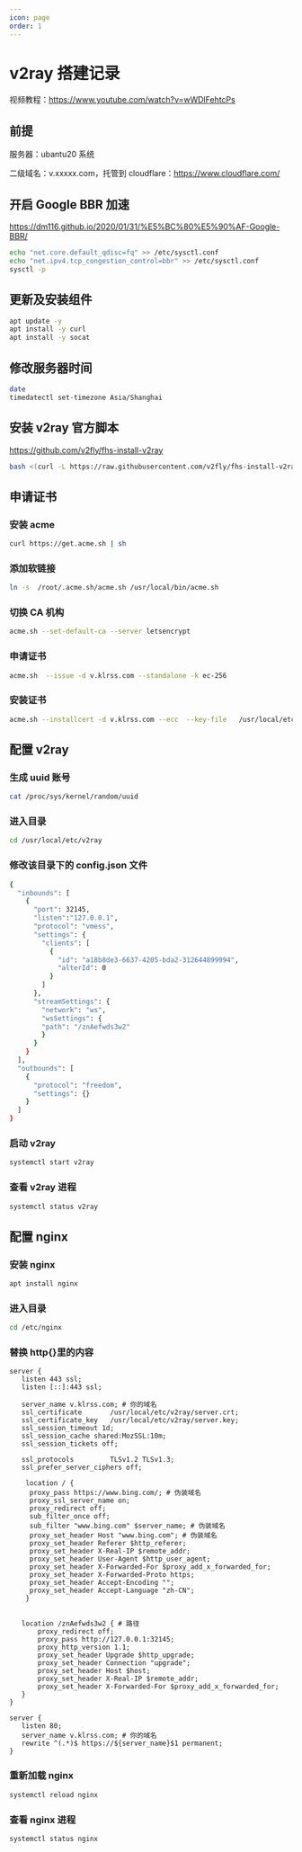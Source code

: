 ```yaml
---
icon: page
order: 1
---
```




# v2ray 搭建记录

视频教程：https://www.youtube.com/watch?v=wWDlFehtcPs

## 前提

服务器：ubantu20 系统

二级域名：v.xxxxx.com，托管到 cloudflare：https://www.cloudflare.com/

## 开启 Google BBR 加速

https://dm116.github.io/2020/01/31/%E5%BC%80%E5%90%AF-Google-BBR/

```sh
echo "net.core.default_qdisc=fq" >> /etc/sysctl.conf
echo "net.ipv4.tcp_congestion_control=bbr" >> /etc/sysctl.conf
sysctl -p
```

## 更新及安装组件

```sh
apt update -y 
apt install -y curl
apt install -y socat
```

## 修改服务器时间

```sh
date
timedatectl set-timezone Asia/Shanghai
```

## 安装 v2ray 官方脚本

https://github.com/v2fly/fhs-install-v2ray

```sh
bash <(curl -L https://raw.githubusercontent.com/v2fly/fhs-install-v2ray/master/install-release.sh)
```

## 申请证书
### 安装 acme

```sh
curl https://get.acme.sh | sh
```

### 添加软链接

```sh
ln -s  /root/.acme.sh/acme.sh /usr/local/bin/acme.sh
```

### 切换 CA 机构
```sh
acme.sh --set-default-ca --server letsencrypt
```

### 申请证书
```sh
acme.sh  --issue -d v.klrss.com --standalone -k ec-256
```

### 安装证书

```sh
acme.sh --installcert -d v.klrss.com --ecc  --key-file   /usr/local/etc/v2ray/server.key   --fullchain-file /usr/local/etc/v2ray/server.crt
```

## 配置 v2ray

### 生成 uuid 账号

```sh
cat /proc/sys/kernel/random/uuid
```

### 进入目录

```sh
cd /usr/local/etc/v2ray
```

### 修改该目录下的 config.json 文件

```sh
{
  "inbounds": [
    {
      "port": 32145,
      "listen":"127.0.0.1",
      "protocol": "vmess", 
      "settings": {
        "clients": [
          {
            "id": "a18b8de3-6637-4205-bda2-312644899994",
            "alterId": 0
          }
        ]
      },
      "streamSettings": {
        "network": "ws",
        "wsSettings": {
        "path": "/znAefwds3w2"
        }
      }
    }
  ],
  "outbounds": [
    {
      "protocol": "freedom",
      "settings": {}
    }
  ]
}
```

### 启动 v2ray

```sh
systemctl start v2ray
```

### 查看 v2ray 进程

```sh
systemctl status v2ray
```



## 配置 nginx

### 安装 nginx

```sh
apt install nginx
```

### 进入目录

```sh
cd /etc/nginx
```

### 替换 http{}里的内容

```{5,16,20,21,32,34,46}sh
server {
   listen 443 ssl;
   listen [::]:443 ssl;

   server_name v.klrss.com; # 你的域名
   ssl_certificate       /usr/local/etc/v2ray/server.crt; 
   ssl_certificate_key   /usr/local/etc/v2ray/server.key;
   ssl_session_timeout 1d;
   ssl_session_cache shared:MozSSL:10m;
   ssl_session_tickets off;

   ssl_protocols         TLSv1.2 TLSv1.3;
   ssl_prefer_server_ciphers off;

    location / {
     proxy_pass https://www.bing.com/; # 伪装域名
     proxy_ssl_server_name on;
     proxy_redirect off;
     sub_filter_once off;
     sub_filter "www.bing.com" $server_name; # 伪装域名
     proxy_set_header Host "www.bing.com"; # 伪装域名
     proxy_set_header Referer $http_referer;
     proxy_set_header X-Real-IP $remote_addr;
     proxy_set_header User-Agent $http_user_agent;
     proxy_set_header X-Forwarded-For $proxy_add_x_forwarded_for;
     proxy_set_header X-Forwarded-Proto https;
     proxy_set_header Accept-Encoding "";
     proxy_set_header Accept-Language "zh-CN";
    }


   location /znAefwds3w2 { # 路径
       proxy_redirect off;
       proxy_pass http://127.0.0.1:32145;  
       proxy_http_version 1.1;
       proxy_set_header Upgrade $http_upgrade;
       proxy_set_header Connection "upgrade";
       proxy_set_header Host $host;
       proxy_set_header X-Real-IP $remote_addr;
       proxy_set_header X-Forwarded-For $proxy_add_x_forwarded_for;
   }
}

server {
   listen 80;
   server_name v.klrss.com; # 你的域名
   rewrite ^(.*)$ https://${server_name}$1 permanent;
}
```

### 重新加载 nginx

```sh
systemctl reload nginx
```

### 查看 nginx 进程

```sh
systemctl status nginx
```

